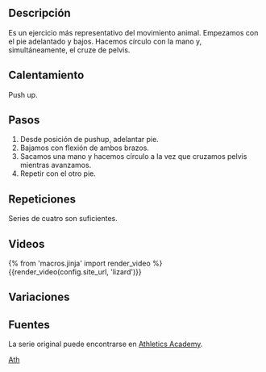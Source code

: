 ## Descripción

Es un ejercicio más representativo del movimiento animal. Empezamos con el pie adelantado y bajos. Hacemos círculo con la mano y, simultáneamente, el cruze de pelvis.

## Calentamiento

Push up.

## Pasos

1. Desde posición de pushup, adelantar pie.
2. Bajamos con flexión de ambos brazos.
3. Sacamos una mano y hacemos círculo a la vez que cruzamos pelvis mientras avanzamos.
4. Repetir con el otro pie.

## Repeticiones

Series de cuatro son suficientes.

## Videos

{% from 'macros.jinja' import render_video %}
{{render_video(config.site_url, 'lizard')}}

## Variaciones

## Fuentes

La serie original puede encontrarse en [Athletics Academy](https://www.youtube.com/watch?v=_Sk09wZ--tU).

[Ath](/varios/fuentes/#ath)